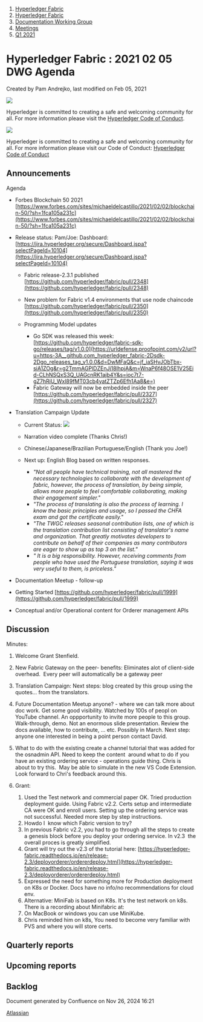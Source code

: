 1. [Hyperledger Fabric](index.html)
2. [Hyperledger Fabric](Hyperledger-Fabric_22839309.html)
3. [Documentation Working Group](Documentation-Working-Group_22839782.html)
4. [Meetings](Meetings_22839778.html)
5. [Q1 2021](Q1-2021_22842487.html)

# Hyperledger Fabric : 2021 02 05 DWG Agenda

Created by Pam Andrejko, last modified on Feb 05, 2021

![](https://wiki.hyperledger.org/download/attachments/2392771/welcome.png?version=2&modificationDate=1572450107000&api=v2)

Hyperledger is committed to creating a safe and welcoming community for all. For more information please visit the [Hyperledger Code of Conduct](https://lf-hyperledger.atlassian.net/wiki/spaces/HYP/pages/19595281/Hyperledger+Code+of+Conduct).

![](https://wiki.hyperledger.org/download/attachments/29034696/Antitrustnotice.png?version=1&modificationDate=1581695654000&api=v2)

Hyperledger is committed to creating a safe and welcoming community for all. For more information please visit our Code of Conduct: [Hyperledger Code of Conduct](https://lf-hyperledger.atlassian.net/wiki/spaces/HYP/pages/19595281/Hyperledger+Code+of+Conduct)

## Announcements

Agenda

- Forbes Blockchain 50 2021 [https://www.forbes.com/sites/michaeldelcastillo/2021/02/02/blockchain-50/?sh=1fca105a231c](https://www.forbes.com/sites/michaeldelcastillo/2021/02/02/blockchain-50/?sh=1fca105a231c)
- Release status: Pam/Joe: Dashboard: [https://jira.hyperledger.org/secure/Dashboard.jspa?selectPageId=10104](https://jira.hyperledger.org/secure/Dashboard.jspa?selectPageId=10104)
  
  - Fabric release-2.3.1 published [https://github.com/hyperledger/fabric/pull/2348](https://github.com/hyperledger/fabric/pull/2348)
    
  - New problem for Fabric v1.4 environments that use node chaincode [https://github.com/hyperledger/fabric/pull/2350](https://github.com/hyperledger/fabric/pull/2350)
    
  - Programming Model updates
    
    - Go SDK was released this week: [https://github.com/hyperledger/fabric-sdk-go/releases/tag/v1.0.0](https://urldefense.proofpoint.com/v2/url?u=https-3A__github.com_hyperledger_fabric-2Dsdk-2Dgo_releases_tag_v1.0.0&d=DwMFaQ&c=jf_iaSHvJObTbx-siA1ZOg&r=g2TmmAGPlDZEnJj18lhpjA&m=WnaP6f48OSE1V25Eid-CLhNSQxS3Q_UAGcnRK1ajb4Y&s=ioc7t7-gZ7hRiU_Wxl89fMT03cb4yatZTZp6Efh1Aa8&e=)
    - Fabric Gateway will now be embedded inside the peer [https://github.com/hyperledger/fabric/pull/2327](https://github.com/hyperledger/fabric/pull/2327)
- Translation Campaign Update
  
  - Current Status: [![](plugins/servlet/confluence/placeholder/unknown-macro)](https://docs.google.com/spreadsheets/d/1J-J9sUGCqZc5qf11tAUs6On1am-DhpPrpXIVUX5j7c8/edit#gid=0)
  - Narration video complete (Thanks Chris!)
  - Chinese/Japanese/Brazilian Portuguese/English (Thank you Joe!)
  - Next up: English Blog based on written responses.
    
    - *"Not all people have technical training, not all mastered the necessary technologies to collaborate with the development of fabric, however, the process of translation, by being simple, allows more people to feel comfortable collaborating, making their engagement simpler."*
    - *"The process of translating is also the process of learning. I know the basic principles and usage, so I passed the CHFA exam and got the certificate easily."*
    - *"The TWGC releases seasonal contribution lists, one of which is the translation contribution list consisting of translator's name and organization. That greatly motivates developers to contribute on behalf of their companies as many contributors are eager to show up as top 3 on the list."*
    - *" It is a big responsibility. However, receiving comments from people who have used the Portuguese translation, saying it was very useful to them, is priceless."*
- Documentation Meetup - follow-up
  
- Getting Started [https://github.com/hyperledger/fabric/pull/1999](https://github.com/hyperledger/fabric/pull/1999)
  
- Conceptual and/or Operational content for Orderer management APIs

## Discussion

Minutes:

1. Welcome Grant Stenfield.
2. New Fabric Gateway on the peer- benefits: Eliminates alot of client-side overhead.  Every peer will automatically be a gateway peer
3. Translation Campaign: Next steps: blog created by this group using the quotes... from the translators.
4. Future Documentation Meetup anyone? - where we can talk more about doc work. Get some good visibility. Watched by 100s of peopl on YouTube channel. An oppportunity to invite more people to this group. Walk-through, demo. Not an enormous slide presentation. Review the docs available, how to contribute, ... etc. Possibly in March. Next step: anyone one interested in being a point person contact David.
5. What to do with the existing create a channel tutorial that was added for the osnadmin API. Need to keep the content  around what to do if you have an existing ordering service - operations guide thing. Chris is about to try this.  May be able to simulate in the new VS Code Extension. Look forward to Chri's feedback around this.
6. Grant:
   
   1. Used the Test network and commercial paper OK. Tried production deployment guide. Using Fabric v2.2. Certs setup and intermediate CA were OK and enroll users. Setting up the ordering service was not successful. Needed more step by step instructions.
   2. Howdo I  know which Fabric version to try?
   3. In previous Fabric v2.2, you had to go through all the steps to create a genesis block before you deploy your ordering service. In v2.3  the overall proces is greatly simplified.
   4. Grant will try out the v2.3 of the tutorial here: [https://hyperledger-fabric.readthedocs.io/en/release-2.3/deployorderer/ordererdeploy.html](https://hyperledger-fabric.readthedocs.io/en/release-2.3/deployorderer/ordererdeploy.html)
   5. Expressed the need for something more for Production deployment on K8s or Docker. Docs have no info/no recommendations for cloud env.
   6. Alternative: MiniFab is based on K8s. It's the test network on k8s. There is a recording about Minifabric at:
   7. On MacBook or windows you can use MiniKube.
   8. Chris reminded him on k8s, You need to become very familiar with PVS and where you will store certs.

## Quarterly reports

## Upcoming reports

## Backlog

Document generated by Confluence on Nov 26, 2024 16:21

[Atlassian](http://www.atlassian.com/)
